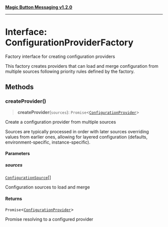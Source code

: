 [**Magic Button Messaging v1.2.0**](../README.md)

***

# Interface: ConfigurationProviderFactory

Factory interface for creating configuration providers

This factory creates providers that can load and merge configuration
from multiple sources following priority rules defined by the factory.

## Methods

### createProvider()

> **createProvider**(`sources`): `Promise`\<[`ConfigurationProvider`](ConfigurationProvider.md)\>

Create a configuration provider from multiple sources

Sources are typically processed in order with later sources
overriding values from earlier ones, allowing for layered
configuration (defaults, environment-specific, instance-specific).

#### Parameters

##### sources

[`ConfigurationSource`](ConfigurationSource.md)[]

Configuration sources to load and merge

#### Returns

`Promise`\<[`ConfigurationProvider`](ConfigurationProvider.md)\>

Promise resolving to a configured provider
